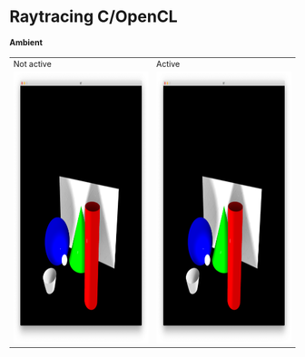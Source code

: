 # Raytracing C/OpenCL

#### Ambient
<table>
  <tr>
    <td>Not active</td>
     <td>Active</td>
  </tr>
  <tr>
    <td><img src="pic/ambient.png" width=270 height=480></td>
    <td><img src="pic/ambient.png" width=270 height=480></td>
  </tr>
 </table>
